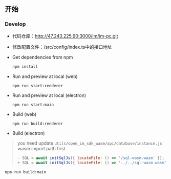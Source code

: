 
## 开始

### Develop
- 代码仓库：http://47.243.225.90:3000/im/im-pc.git
- 修改配置文件：/src/config/index.ts中的接口地址
- Get dependencies from npm

  ```bash
  npm install 
  ```


- Run and preview at local (web)

  ```
  npm run start:renderer

- Run and preview at local (electron)

  ```bash
  npm run start:main
  ```

- Build (web)

  ```
  npm run build:renderer
  ```

- Build (electron)
> you need update `utils/open_im_sdk_wasm/api/database/instance.js` wasm import path first.
>
> ```javascript
> - SQL = await initSqlJs({ locateFile: () => '/sql-wasm.wasm' });
> + SQL = await initSqlJs({ locateFile: () => '../../sql-wasm.wasm' });
> ```

  ```bash
  npm run build:main
  ```
